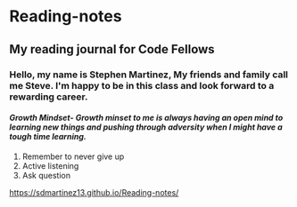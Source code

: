 # Reading-notes

## My reading journal for Code Fellows

### Hello, my name is Stephen Martinez, My friends and family call me Steve.  I'm happy to be in this class and look forward to a rewarding career.

#### ***Growth Mindset-*** *Growth minset to me is always having an open mind to learning new things and pushing through adversity when I might have a tough time learning.*  
1. Remember to never give up
2. Active listening
3. Ask question




<https://sdmartinez13.github.io/Reading-notes/>
